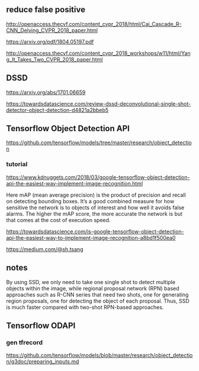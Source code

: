 
## reduce false positive

http://openaccess.thecvf.com/content_cvpr_2018/html/Cai_Cascade_R-CNN_Delving_CVPR_2018_paper.html

https://arxiv.org/pdf/1804.05197.pdf

http://openaccess.thecvf.com/content_cvpr_2018_workshops/w11/html/Yang_It_Takes_Two_CVPR_2018_paper.html

## DSSD

https://arxiv.org/abs/1701.06659

https://towardsdatascience.com/review-dssd-deconvolutional-single-shot-detector-object-detection-d4821a2bbeb5


## Tensorflow Object Detection API

https://github.com/tensorflow/models/tree/master/research/object_detection

### tutorial 

https://www.kdnuggets.com/2018/03/google-tensorflow-object-detection-api-the-easiest-way-implement-image-recognition.html

Here mAP (mean average precision) is the product of precision and recall on detecting bounding boxes. It’s a good combined measure for how sensitive the network is to objects of interest and how well it avoids false alarms. The higher the mAP score, the more accurate the network is but that comes at the cost of execution speed.

https://towardsdatascience.com/is-google-tensorflow-object-detection-api-the-easiest-way-to-implement-image-recognition-a8bd1f500ea0

https://medium.com/@sh.tsang

## notes 
By using SSD, we only need to take one single shot to detect multiple objects within the image, while regional proposal network (RPN) based approaches such as R-CNN series that need two shots, one for generating region proposals, one for detecting the object of each proposal. Thus, SSD is much faster compared with two-shot RPN-based approaches.


## Tensorflow ODAPI
### gen tfrecord 
https://github.com/tensorflow/models/blob/master/research/object_detection/g3doc/preparing_inputs.md




